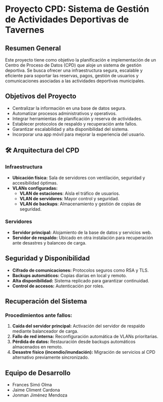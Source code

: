 #  Proyecto CPD: Sistema de Gestión de Actividades Deportivas de Tavernes

##  Resumen General
Este proyecto tiene como objetivo la planificación e implementación de un Centro de Proceso de Datos (CPD) que aloje un sistema de gestión deportiva. Se busca ofrecer una infraestructura segura, escalable y eficiente para soportar las reservas, pagos, gestión de usuarios y comunicaciones asociadas a las actividades deportivas municipales.

##  Objetivos del Proyecto
- Centralizar la información en una base de datos segura.
- Automatizar procesos administrativos y operativos.
- Integrar herramientas de planificación y reserva de actividades.
- Establecer protocolos de respaldo y recuperación ante fallos.
- Garantizar escalabilidad y alta disponibilidad del sistema.
- Incorporar una app móvil para mejorar la experiencia del usuario.

## 🛠 Arquitectura del CPD

### Infraestructura
- **Ubicación física:** Sala de servidores con ventilación, seguridad y accesibilidad óptimas.
- **VLANs configuradas:**
  - **VLAN de estaciones**: Aísla el tráfico de usuarios.
  - **VLAN de servidores**: Mayor control y seguridad.
  - **VLAN de backups**: Almacenamiento y gestión de copias de seguridad.

### Servidores
- **Servidor principal:** Alojamiento de la base de datos y servicios web.
- **Servidor de respaldo:** Ubicado en otra instalación para recuperación ante desastres y balanceo de carga.

##  Seguridad y Disponibilidad
- **Cifrado de comunicaciones:** Protocolos seguros como RSA y TLS.
- **Backups automáticos:** Copias diarias en local y remoto.
- **Alta disponibilidad:** Sistema replicado para garantizar continuidad.
- **Control de accesos:** Autenticación por roles.

##  Recuperación del Sistema

### Procedimientos ante fallos:
1. **Caída del servidor principal:** Activación del servidor de respaldo mediante balanceador de carga.
2. **Fallo de red interna:** Reconfiguración automática de VLANs prioritarias.
3. **Pérdida de datos:** Restauración desde backups automáticos almacenados en remoto.
4. **Desastre físico (incendio/inundación):** Migración de servicios al CPD alternativo previamente sincronizado.

##  Equipo de Desarrollo
- Frances Simó Olma  
- Jaime Climent Cardona  
- Jonman Jiménez Mendoza
